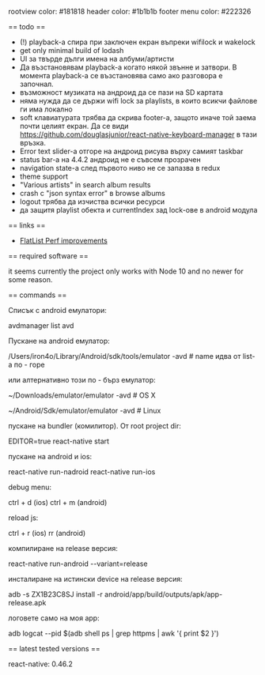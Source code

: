 rootview color: #181818
header color: #1b1b1b
footer menu color: #222326

== todo ==

* (!) playback-а спира при заключен екран въпреки wifilock и wakelock
* get only minimal build of lodash
* UI за твърде дълги имена на албуми/артисти
* Да възстановявам playback-a когато някой звънне и затвори. В момента playback-а се възстановява
  само ако разговора е започнал.
* възможност музиката на андроид да се пази на SD картата
* няма нужда да се държи wifi lock за playlists, в които всикчи файлове ги има локално
* soft клавиатурата трябва да скрива footer-а, защото иначе той заема почти целият екран. Да се види
  https://github.com/douglasjunior/react-native-keyboard-manager в тази връзка.
* Error text slider-а отгоре на андроид рисува върху самият taskbar
* status bar-а на 4.4.2 андроид не е съвсем прозрачен
* navigation state-a след първото ниво не се запазва в redux
* theme support
* "Various artists" in search album results
* crash с "json syntax error" в browse albums
* logout трябва да изчиства всички ресурси
* да защитя playlist обекта и currentIndex зад lock-ове в android модула


== links ==

* [FlatList Perf improvements](https://github.com/facebook/react-native/issues/15930#issuecomment-373816387)


== required software ==

it seems currently the project only works with Node 10 and no newer for some
reason.

== commands ==

Списък с android емулатори:

avdmanager list avd

Пускане на android емулатор:

/Users/iron4o/Library/Android/sdk/tools/emulator -avd <name> # name идва от list-а по - горе

или алтернативно този по - бърз емулатор:

~/Downloads/emulator/emulator -avd <name> # OS X

~/Android/Sdk/emulator/emulator -avd <name> # Linux

пускане на bundler (комилитор). От root project dir:

EDITOR=true react-native start

пускане на android и ios:

react-native run-nadroid
react-native run-ios

debug menu:

ctrl + d (ios)
ctrl + m (android)

reload js:

ctrl + r (ios)
rr (android)

компилиране на release версия:

react-native run-android --variant=release

инсталиране на истински device на release версия:

adb -s ZX1B23C8SJ install -r android/app/build/outputs/apk/app-release.apk

логовете само на моя арр:

adb logcat --pid $(adb shell ps | grep httpms | awk '{ print $2 }')


== latest tested versions ==

react-native: 0.46.2
